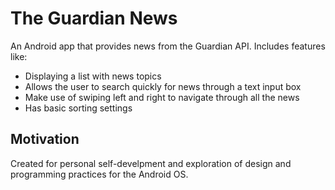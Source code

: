 # The Guardian News  
  
An Android app that provides news from the Guardian API. Includes features like:

 - Displaying a list with news topics 
 - Allows the user to search quickly for news through a text input box
 - Make use of swiping left and right to navigate through all the news
 - Has basic sorting settings

## Motivation

Created for personal self-develpment and exploration of design and programming practices for the Android OS.